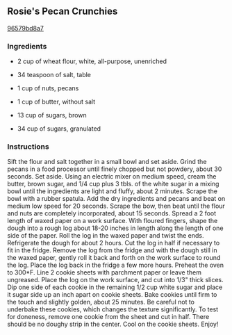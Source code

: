 ## Rosie's Pecan Crunchies

[96579bd8a7](http://www.food.com/recipe/rosies-pecan-crunchies-400718)

### Ingredients

 - 2 cup of wheat flour, white, all-purpose, unenriched

 - 34 teaspoon of salt, table

 - 1 cup of nuts, pecans

 - 1 cup of butter, without salt

 - 13 cup of sugars, brown

 - 34 cup of sugars, granulated

### Instructions

Sift the flour and salt together in a small bowl and set aside. Grind the pecans in a food processor until finely chopped but not powdery, about 30 seconds. Set aside. Using an electric mixer on medium speed, cream the butter, brown sugar, and 1/4 cup plus 3 tbls. of the white sugar in a mixing bowl until the ingredients are light and fluffy, about 2 minutes. Scrape the bowl with a rubber spatula. Add the dry ingredients and pecans and beat on medium low speed for 20 seconds. Scrape the bow, then beat until the flour and nuts are completely incorporated, about 15 seconds. Spread a 2 foot length of waxed paper on a work surface. With floured fingers, shape the dough into a rough log about 18-20 inches in length along the length of one side of the paper. Roll the log in the waxed paper and twist the ends. Refrigerate the dough for about 2 hours. Cut the log in half if necessary to fit in the fridge. Remove the log from the fridge and with the dough still in the waxed paper, gently roll it back and forth on the work surface to round the log. Place the log back in the fridge a few more hours. Preheat the oven to 300*F. Line 2 cookie sheets with parchment paper or leave them ungreased. Place the log on the work surface, and cut into 1/3" thick slices. Dip one side of each cookie in the remaining 1/2 cup white sugar and place it sugar side up an inch apart on cookie sheets. Bake cookies until firm to the touch and slightly golden, about 25 minutes. Be careful not to underbake these cookies, which changes the texture significantly. To test for doneness, remove one cookie from the sheet and cut in half. There should be no doughy strip in the center. Cool on the cookie sheets. Enjoy!